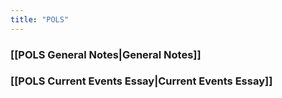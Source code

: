 ```yaml
---
title: "POLS"
---
```

### [[POLS General Notes|General Notes]]
### [[POLS Current Events Essay|Current Events Essay]]
